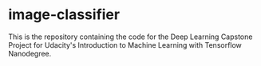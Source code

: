 # image-classifier
This is the repository containing the code for the Deep Learning Capstone Project for Udacity's Introduction to Machine Learning with Tensorflow Nanodegree.
